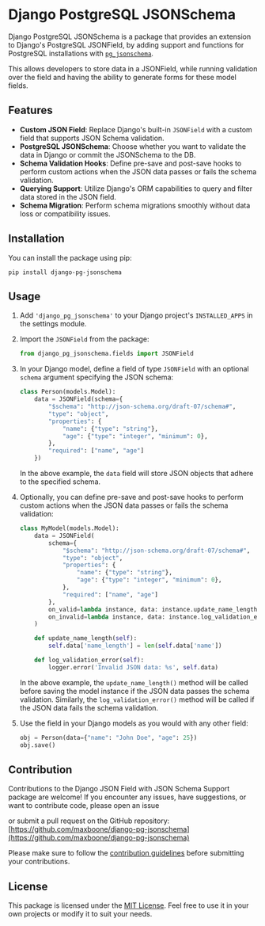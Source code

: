 # Django PostgreSQL JSONSchema

Django PostgreSQL JSONSchema is a package that provides an extension to
Django's PostgreSQL JSONField, by adding support and functions for PostgreSQL
installations with [`pg_jsonschema`](https://github.com/supabase/pg_jsonschema).

This allows developers to store data in a JSONField, while running validation
over the field and having the ability to generate forms for these model fields.

## Features

- **Custom JSON Field**: Replace Django's built-in `JSONField` with a custom field that supports JSON Schema validation.
- **PostgreSQL JSONSchema**: Choose whether you want to validate the data in Django or commit the JSONSchema to the DB.
- **Schema Validation Hooks**: Define pre-save and post-save hooks to perform custom actions when the JSON data passes or fails the schema validation.
- **Querying Support**: Utilize Django's ORM capabilities to query and filter data stored in the JSON field.
- **Schema Migration**: Perform schema migrations smoothly without data loss or compatibility issues.

## Installation

You can install the package using pip:

```shell
pip install django-pg-jsonschema
```

## Usage

1. Add `'django_pg_jsonschema'` to your Django project's `INSTALLED_APPS` in the settings module.

2. Import the `JSONField` from the package:

   ```python
   from django_pg_jsonschema.fields import JSONField
   ```

3. In your Django model, define a field of type `JSONField` with an optional `schema` argument specifying the JSON schema:

   ```python
   class Person(models.Model):
       data = JSONField(schema={
           "$schema": "http://json-schema.org/draft-07/schema#",
           "type": "object",
           "properties": {
               "name": {"type": "string"},
               "age": {"type": "integer", "minimum": 0},
           },
           "required": ["name", "age"]
       })
   ```

   In the above example, the `data` field will store JSON objects that adhere to the specified schema.

4. Optionally, you can define pre-save and post-save hooks to perform custom actions when the JSON data passes or fails the schema validation:

   ```python
   class MyModel(models.Model):
       data = JSONField(
           schema={
               "$schema": "http://json-schema.org/draft-07/schema#",
               "type": "object",
               "properties": {
                   "name": {"type": "string"},
                   "age": {"type": "integer", "minimum": 0},
               },
               "required": ["name", "age"]
           },
           on_valid=lambda instance, data: instance.update_name_length(),
           on_invalid=lambda instance, data: instance.log_validation_error()
       )

       def update_name_length(self):
           self.data['name_length'] = len(self.data['name'])

       def log_validation_error(self):
           logger.error('Invalid JSON data: %s', self.data)
   ```

   In the above example, the `update_name_length()` method will be called before saving the model instance if the JSON data passes the schema validation. Similarly, the `log_validation_error()` method will be called if the JSON data fails the schema validation.

5. Use the field in your Django models as you would with any other field:

   ```python
   obj = Person(data={"name": "John Doe", "age": 25})
   obj.save()
   ```

## Contribution

Contributions to the Django JSON Field with JSON Schema Support package are welcome! If you encounter any issues, have suggestions, or want to contribute code, please open an issue

 or submit a pull request on the GitHub repository: [https://github.com/maxboone/django-pg-jsonschema](https://github.com/maxboone/django-pg-jsonschema)

Please make sure to follow the [contribution guidelines](CONTRIBUTING.md) before submitting your contributions.

## License

This package is licensed under the [MIT License](LICENSE). Feel free to use it in your own projects or modify it to suit your needs.
